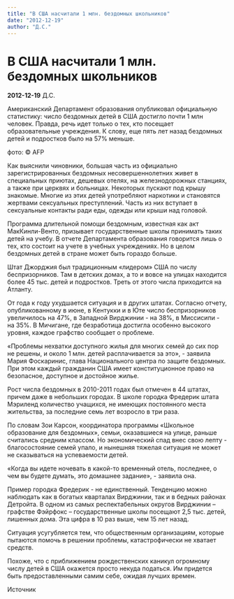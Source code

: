 ```yaml
---
title: "В США насчитали 1 млн. бездомных школьников"
date: "2012-12-19"
author: "Д.С."
---
```


# В США насчитали 1 млн. бездомных школьников

**2012-12-19** Д.С.

Американский Департамент  образования опубликовал официальную статистику: число бездомных детей в  США достигло почти 1 млн человек. Правда, речь идет только о тех, кто  посещает образовательные учреждения. К слову, еще пять лет назад  бездомных детей и подростков было на 57% меньше.







фото: © AFP

Как  выяснили чиновники, большая часть из официально зарегистрированных  бездомных несовершеннолетних живет в специальных приютах, дешевых  отелях, на железнодорожных станциях, а также при церквях и больницах.  Некоторых пускают под крышу знакомые. Многие из этих детей употребляют  наркотики и становятся жертвами сексуальных преступлений. Часть из них  вступает в сексуальные контакты ради еды, одежды или крыши над головой.

Программа  длительной помощи бездомным, известная как акт МакКинли-Венто,  призывает государственные школы принимать таких детей на учебу. В отчете  Департамента образования говорится лишь о тех, кто состоит на учете в  учебных учреждениях. Но в целом бездомных детей в стране может быть  гораздо больше.

Штат Джорджия был традиционным «лидером» США по  числу беспризорников. Там в детских домах, а то и вовсе на улицах  находится более 45 тыс. детей и подростков. Треть от этого числа  приходится на Атланту.

От года к году ухудшается ситуация и в  других штатах. Согласно отчету, опубликованному в июне, в Кентукки и в  Юте число беспризорников увеличилось на 47%, в Западной Вирджинии - на  38%, в Миссисипи - на 35%. В Мичигане, где безработица достигла особенно  высокого уровня, каждое графство сообщает о проблеме.

«Проблемы  нехватки доступного жилья для многих семей до сих пор не решены, и около  1 млн. детей расплачивается за это», - заявила Мария Фоскаринис, глава  Национального центра по защите бездомных. При этом каждый гражданин США  имеет конституционное право на безопасное, доступное и достойное жилье.

Рост  числа бездомных в 2010-2011 годах был отмечен в 44 штатах, причем даже в  небольших городах. В школе городка Фредерик штата Мэриленд количество  учащихся, не имеющих постоянного места жительства, за последние семь лет  возросло в три раза.

По словам Зои Карсон, координатора программы  «Школьное образование для бездомных», семьи, оказавшиеся на улице,  раньше считались средним классом. Но экономический спад внес свою лепту -  благосостояние семей упало, и нынешняя тяжелая ситуация не может не  сказываться на успеваемости детей.

«Когда вы идете ночевать в какой-то временный отель, последнее, о чем вы будете думать, это домашнее задание», - заявила она.

Пример  городка Фредерик - не единственный. Тенденцию можно наблюдать как в  богатых кварталах Вирджинии, так и в бедных районах Детройта. В одном из  самых респектабельных округов Вирджинии – графстве Фэйрфокс –  государственные школы посещают 2,5 тыс. детей, лишенных дома. Эта цифра в  10 раз выше, чем 15 лет назад.

Ситуация усугубляется тем, что  общественным организациям, которые пытаются помочь в решении проблемы,  катастрофически не хватает средств.

Похоже, что с приближением  рождественских каникул огромному числу детей в США окажется просто  некуда податься. Им придется быть предоставленными самим себе, ожидая  лучших времен.

Источник